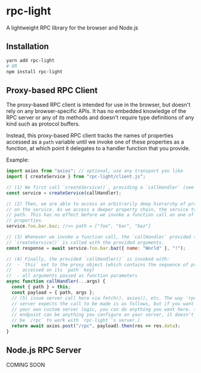 # rpc-light
A lightweight RPC library for the browser and Node.js

## Installation

``` sh
yarn add rpc-light
# OR
npm install rpc-light
```

## Proxy-based RPC Client

The proxy-based RPC client is intended for use in the browser, but doesn't rely
on any browser-specific APIs. It has no embedded knowledge of the RPC server or
any of its methods and doesn't require type definitions of any kind such as
protocol buffers.

Instead, this proxy-based RPC client tracks the names of properties accessed as
a `path` variable until we invoke one of these properties as a function, at
which point it delegates to a handler function that you provide.

Example:

``` js
import axios from "axios"; // optional, use any transport you like
import { createService } from "rpc-light/client.js";

// (1) We first call `createService()`, providing a `callHandler` (see below).
const service = createService(callHandler);

// (2) Then, we are able to access an arbitrarily deep hierarchy of properties
// on the service. As we access a deeper property chain, the service tracks this
// path. This has no effect before we invoke a function call on one of these
// properties.
service.foo.bar.baz; //=> path = ["foo", "bar", "baz"]

// (3) Whenever we invoke a function call, the `callHandler` provided to
// `createService()` is called with the provided arguments.
const response = await service.foo.bar.baz({ name: "World" }, "!");

// (4) Finally, the provided `callHandler()` is invoked with:
//  - `this` set to the proxy object (which contains the sequence of properties
//    accessed on its `path` key)
//  - all arguments passed as function parameters
async function callHandler(...args) {
  const { path } = this;
  const payload = { path, args };
  // (5) issue server call here via fetch(), axios(), etc. The way `rpc-light`'s
  // server expects the call to be made is as follows, but if you want to use
  // your own custom server logic, you can do anything you want here. (And the
  // endpoint can be anything you configure on your server, it doesn't need to
  // be `/rpc` to work with `rpc-light`'s server.)
  return await axios.post("/rpc", payload).then(res => res.data);
}
```

## Node.js RPC Server

COMING SOON
